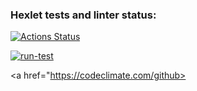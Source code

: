 ### Hexlet tests and linter status:

[![Actions Status](https://github.com/RedBeduin/qa-auto-engineer-javascript-project-87/actions/workflows/hexlet-check.yml/badge.svg)](https://github.com/RedBeduin/qa-auto-engineer-javascript-project-87/actions)

<a href="https://codeclimate.com/github/">

[![run-test](https://github.com/)](https://github.com/)

<a href="https://codeclimate.com/github>
